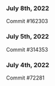 ### July 8th, 2022

Commit #162303

### July 5th, 2022

Commit #314353


### July 4th, 2022

Commit #72281
